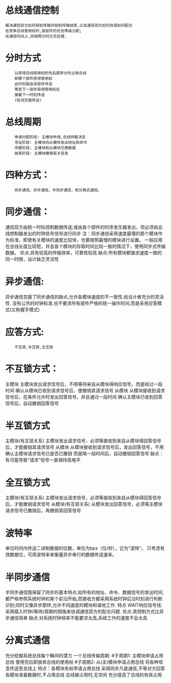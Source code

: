 # 总线通信控制
    解决通信双方如何获知传输开始和传输结束,以及通信双方如何协调如何配合
    在竞争总线使用权时,按部件的优先等级分配;
    在通信时间上,则按照分时方式处理.
# 分时方式
        以获得总线使用权的先后顺序分时占用总线
        即哪个部件获得使用权
        此时刻就由该部件传送
        等其下一部件获得使用权后
        接着下一时刻传送
        (轮流交替传送)

# 总线周期
        申请分配阶段: 主模块申请,总线仲裁决定
        寻址阶段: 主模块向从模块发出地址和命令
        传数阶段: 主模块和从模块交换数据
        结束阶段: 主模块撤销有关信息

# 四种方式：
        同步通信，异步通信，半同步通信，和分离式通信。
# 同步通信：
通信双方由统一时标控制数据传送;或由各个部件的时序发生器发出，但必须由总线控制器发出的时钟信号信号进行同步
注：同步通信采用速度最慢的那个模块作为标准，即使有关模块的速度比较快，也要按照最慢的模块进行设置。
一般应用在总线长度比较短，并且各个模块的存取时间比较一致的情况下，使用同步式传输数据。
优点:具有较高的传输效率，可靠性较高
缺点:所有模块都强求速度一致的同一时限，设计缺乏灵活性
# 异步通信:
异步通信克服了同步通信的缺点,允许各模块速度的不一致性,给设计者充分的灵活性.
没有公共的时钟标准.也不要求所有部件严格的统一操作时间,而是采用应答模式(又称握手模式)
# 应答方式:
        不互锁,半互锁,全互锁
# 不互锁方式：
主模块
主模块发出请求信号后，不用等待来自从模块得响应信号，而是经过一段时间
确认从模块已收到请求信号后，便撤销其请求信号
从模块
从模块接收到请求信号后，在条件允许时发出回答信号，并且通过一段时间
确认主模块已收到回答信号后，自动撤销回答信号
# 半互锁方式
主模块(有互锁关系)
主模块发出请求信号，必须等接收到来自从模块得回答信号后，才能撤销其请求信号
从模块
从模块接收到请求信号后，发出回答信号，不用确认主模块请求信号已是否已撤销
而是隔一段时间后，自动撤销回答信号
缺点：有可能导致“请求”信号一直保持高电平
# 全互锁方式
主模块(有互锁关系)
主模块发出请求信号，必须等接收到来自从模块得回答信号后，才能撤销请求信号
从模块(有互锁关系)
从模块发出回答信号，必须等主模块请求信号已撤销后，再撤销其回答信号
# 波特率
单位时间内传送二进制数据的位数，单位为bps（位/秒），记为”波特“。
只考虑有效数据位，可用波特率来衡量异步串行的数据传送速率。
# 半同步通信
半同步通信既保留了同步的基本特点,如所有的地址、命令、数据信号的发出时间,都严格参照系统时钟的某个前沿开始,而接收方都采用系统时钟后沿时刻进行判断识别;同时又像异步那样,允许不同速度的模块和谐地工作.
特点
WAIT响应信号线:采用插入时钟(等待)周期的措施来协调通信双方的配合问题.
优点:其控制方式比异步通信简单
缺点:对系统时钟频率不能要求太高,系统工作的速度不会太高
# 分离式通信
充分挖掘系统总线每个瞬间的潜力
一个总线传输周期:
#子周期1:
主模块申请占用总线
使用完后即放弃总线的使用权
#子周期2:
从(主)模块申请占用总线
将各种信息传送至总线上
特点：各模块有权申请占用总线
采用同步凡是通信,不等对方回答
各模块准备数据时,不占用总线
总线被占用时,无空闲
充分提高了总线的有效占用